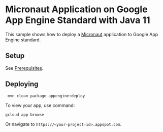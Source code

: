 # Micronaut Application on Google App Engine Standard with Java 11

This sample shows how to deploy a [Micronaut](https://micronaut.io/index.html)
application to Google App Engine standard.

## Setup

See [Prerequisites](../README.md#Prerequisites).

## Deploying

```bash
 mvn clean package appengine:deploy
```

To view your app, use command:
```
gcloud app browse
```
Or navigate to `https://<your-project-id>.appspot.com`.
